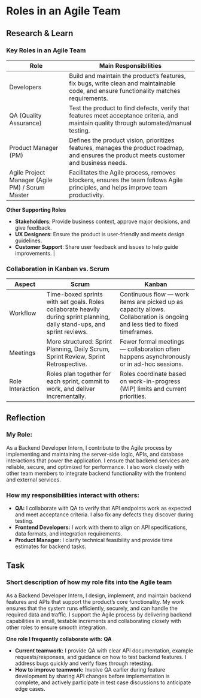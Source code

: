 # Roles in an Agile Team

## Research & Learn

### **Key Roles in an Agile Team**

| Role                                            | Main Responsibilities                                                                                                                     |
| ----------------------------------------------- | ----------------------------------------------------------------------------------------------------------------------------------------- |
| Developers                                      | Build and maintain the product’s features, fix bugs, write clean and maintainable code, and ensure functionality matches requirements.    |
| QA (Quality Assurance)                          | Test the product to find defects, verify that features meet acceptance criteria, and maintain quality through automated/manual testing.   |
| Product Manager (PM)                            | Defines the product vision, prioritizes features, manages the product roadmap, and ensures the product meets customer and business needs. |
| Agile Project Manager (Agile PM) / Scrum Master | Facilitates the Agile process, removes blockers, ensures the team follows Agile principles, and helps improve team productivity.          |

**Other Supporting Roles**

- **Stakeholders**: Provide business context, approve major decisions, and give feedback.
- **UX Designers**: Ensure the product is user-friendly and meets design guidelines.
- **Customer Support**: Share user feedback and issues to help guide improvements. |

### **Collaboration in Kanban vs. Scrum**

| Aspect           | Scrum                                                                                                                     | Kanban                                                                                                                     |
| ---------------- | ------------------------------------------------------------------------------------------------------------------------- | -------------------------------------------------------------------------------------------------------------------------- |
| Workflow         | Time-boxed sprints with set goals. Roles collaborate heavily during sprint planning, daily stand-ups, and sprint reviews. | Continuous flow — work items are picked up as capacity allows. Collaboration is ongoing and less tied to fixed timeframes. |
| Meetings         | More structured: Sprint Planning, Daily Scrum, Sprint Review, Sprint Retrospective.                                       | Fewer formal meetings — collaboration often happens asynchronously or in ad-hoc sessions.                                  |
| Role Interaction | Roles plan together for each sprint, commit to work, and deliver incrementally.                                           | Roles coordinate based on work-in-progress (WIP) limits and current priorities.                                            |

## Reflection

### **My Role:**

As a Backend Developer Intern, I contribute to the Agile process by implementing and maintaining the server-side logic, APIs, and database interactions that power the application. I ensure that backend services are reliable, secure, and optimized for performance. I also work closely with other team members to integrate backend functionality with the frontend and external services.

### **How my responsibilities interact with others:**

- **QA:** I collaborate with QA to verify that API endpoints work as expected and meet acceptance criteria. I also fix any defects they discover during testing.
- **Frontend Developers:** I work with them to align on API specifications, data formats, and integration requirements.
- **Product Manager:** I clarify technical feasibility and provide time estimates for backend tasks.

## Task

### **Short description of how my role fits into the Agile team**

As a Backend Developer Intern, I design, implement, and maintain backend features and APIs that support the product’s core functionality. My work ensures that the system runs efficiently, securely, and can handle the required data and traffic. I support the Agile process by delivering backend capabilities in small, testable increments and collaborating closely with other roles to ensure smooth integration.

**One role I frequently collaborate with:** **QA**

- **Current teamwork:** I provide QA with clear API documentation, example requests/responses, and guidance on how to test backend features. I address bugs quickly and verify fixes through retesting.
- **How to improve teamwork:** Involve QA earlier during feature development by sharing API changes before implementation is complete, and actively participate in test case discussions to anticipate edge cases.


